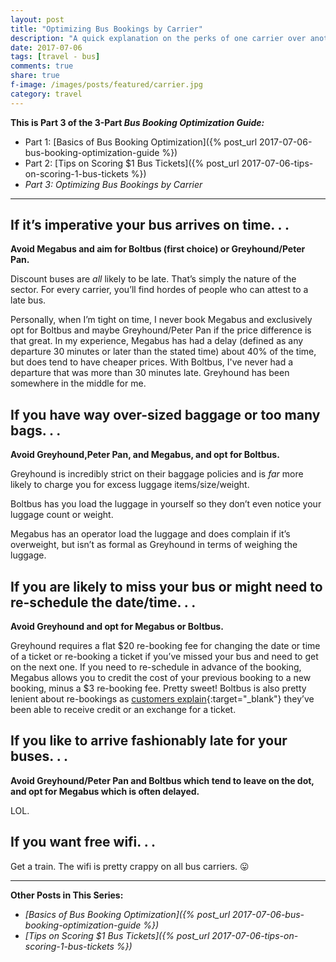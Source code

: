 ```yaml
---
layout: post
title: "Optimizing Bus Bookings by Carrier"
description: "A quick explanation on the perks of one carrier over another."
date: 2017-07-06
tags: [travel - bus]
comments: true
share: true
f-image: /images/posts/featured/carrier.jpg
category: travel
---
```


__This is Part 3 of the 3-Part *Bus Booking Optimization Guide:*__

* Part 1: [Basics of Bus Booking Optimization]({% post_url 2017-07-06-bus-booking-optimization-guide %})
* Part 2: [Tips on Scoring $1 Bus Tickets]({% post_url 2017-07-06-tips-on-scoring-1-bus-tickets %})
* _Part 3: Optimizing Bus Bookings by Carrier_

-------

## If it’s imperative your bus arrives on time. . .

__Avoid Megabus and aim for Boltbus (first choice) or Greyhound/Peter Pan.__

Discount buses are _all_ likely to be late. That’s simply the nature of the sector. For every carrier, you’ll find hordes of people who can attest to a late bus. 

Personally, when I’m tight on time, I never book Megabus and exclusively opt for Boltbus and maybe Greyhound/Peter Pan if the price difference is that great. In my experience, Megabus has had a delay (defined as any departure 30 minutes or later than the stated time) about 40% of the time, but does tend to have cheaper prices. With Boltbus, I've never had a departure that was more than 30 minutes late. Greyhound has been somewhere in the middle for me. 

## If you have way over-sized baggage or too many bags. . .

__Avoid Greyhound,Peter Pan, and Megabus, and opt for Boltbus.__

Greyhound is incredibly strict on their baggage policies and is _far_ more likely to charge you for excess luggage items/size/weight. 

Boltbus has you load the luggage in yourself so they don’t even notice your luggage count or weight.

Megabus has an operator load the luggage and does complain if it’s overweight, but isn’t as formal as Greyhound in terms of weighing the luggage.  

## If you are likely to miss your bus or might need to re-schedule the date/time. . . 

__Avoid Greyhound and opt for Megabus or Boltbus.__

Greyhound requires a flat $20 re-booking fee for changing the date or time of a ticket or re-booking a ticket if you’ve missed your bus and need to get on the next one. If you need to re-schedule in advance of the booking, Megabus allows you to credit the cost of your previous booking to a new booking, minus a $3 re-booking fee. Pretty sweet! Boltbus is also pretty lenient about re-bookings as [customers explain](http://ask.metafilter.com/135905/Boltbus-Refund-Question){:target="_blank"} they’ve been able to receive credit or an exchange for a ticket. 

## If you like to arrive fashionably late for your buses. . .

__Avoid Greyhound/Peter Pan and Boltbus which tend to leave on the dot, and opt for Megabus which is often delayed.__

LOL.

## If you want free wifi. . .

Get a train. The wifi is pretty crappy on all bus carriers. 😛

-------
__Other Posts in This Series:__
* _[Basics of Bus Booking Optimization]({% post_url 2017-07-06-bus-booking-optimization-guide %})_
* _[Tips on Scoring $1 Bus Tickets]({% post_url 2017-07-06-tips-on-scoring-1-bus-tickets %})_
